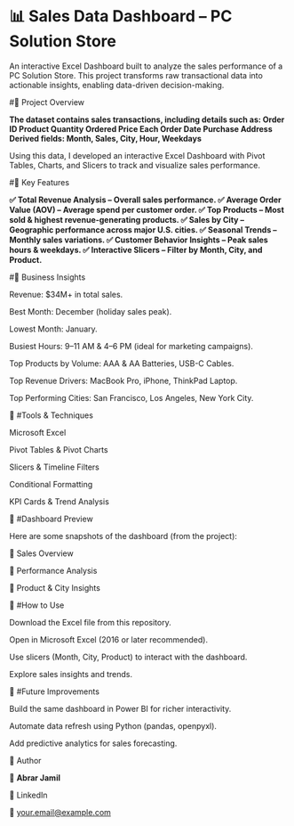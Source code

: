 # 📊 Sales Data Dashboard – PC Solution Store

An interactive Excel Dashboard built to analyze the sales performance of a PC Solution Store.
This project transforms raw transactional data into actionable insights, enabling data-driven decision-making.

#🔹 Project Overview

**The dataset contains sales transactions, including details such as:
Order ID
Product
Quantity Ordered
Price Each
Order Date
Purchase Address
Derived fields: Month, Sales, City, Hour, Weekdays**

Using this data, I developed an interactive Excel Dashboard with Pivot Tables, Charts, and Slicers to track and visualize sales performance.

#🔹 Key Features

**✅ Total Revenue Analysis – Overall sales performance.
✅ Average Order Value (AOV) – Average spend per customer order.
✅ Top Products – Most sold & highest revenue-generating products.
✅ Sales by City – Geographic performance across major U.S. cities.
✅ Seasonal Trends – Monthly sales variations.
✅ Customer Behavior Insights – Peak sales hours & weekdays.
✅ Interactive Slicers – Filter by Month, City, and Product.**

#🔹 Business Insights

Revenue: $34M+ in total sales.

Best Month: December (holiday sales peak).

Lowest Month: January.

Busiest Hours: 9–11 AM & 4–6 PM (ideal for marketing campaigns).

Top Products by Volume: AAA & AA Batteries, USB-C Cables.

Top Revenue Drivers: MacBook Pro, iPhone, ThinkPad Laptop.

Top Performing Cities: San Francisco, Los Angeles, New York City.

🔹 #Tools & Techniques

Microsoft Excel

Pivot Tables & Pivot Charts

Slicers & Timeline Filters

Conditional Formatting

KPI Cards & Trend Analysis

🔹 #Dashboard Preview

Here are some snapshots of the dashboard (from the project):

📌 Sales Overview

📌 Performance Analysis

📌 Product & City Insights

🔹 #How to Use

Download the Excel file from this repository.

Open in Microsoft Excel (2016 or later recommended).

Use slicers (Month, City, Product) to interact with the dashboard.

Explore sales insights and trends.

🔹 #Future Improvements

Build the same dashboard in Power BI for richer interactivity.

Automate data refresh using Python (pandas, openpyxl).

Add predictive analytics for sales forecasting.

📌 Author

👤 **Abrar Jamil**

🔗 LinkedIn

📧 your.email@example.com
